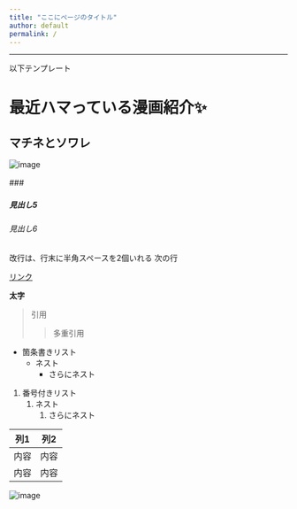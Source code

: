 ```yaml
---
title: "ここにページのタイトル"
author: default
permalink: /
---
```








---

以下テンプレート

# 最近ハマっている漫画紹介✨
## マチネとソワレ
![image](/GHPages_WebSite/assets/images/logo-150.png)

###　　
##### 見出し5
###### 見出し6

改行は、行末に半角スペースを2個いれる
次の行

[リンク](https://www.google.co.jp/)

**太字**

> 引用
>> 多重引用


- 箇条書きリスト
  - ネスト
    - さらにネスト


1. 番号付きリスト
   1. ネスト
      1. さらにネスト


| 列1  | 列2  |
|-----|-----|
| 内容  | 内容  |
| 内容  | 内容  |

![image](/GHPages_WebSite/assets/images/logo-150.png)
